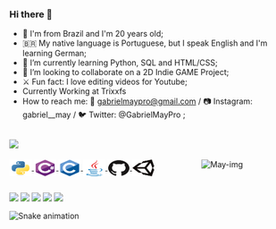 ### Hi there 👋
- 🧍  I'm from Brazil and I'm 20 years old;
- 🇧🇷  My native language is Portuguese, but I speak English and I'm learning German;
- 🌱 I’m currently learning Python, SQL and HTML/CSS;
- 👯 I’m looking to collaborate on a 2D Indie GAME Project;
- ⚔️ Fun fact: I love editing videos for Youtube;
- Currently Working at Trixxfs 
- How to reach me: 📧 gabrielmaypro@gmail.com / 📷 Instagram: gabriel__may / 🐦 Twitter: @GabrielMayPro ;

##

<div>
  <a href="https://github.com/Galuck">
  <img height="180em" src="https://github-readme-stats.vercel.app/api/top-langs/?username=Galuck&layout=compact&langs_count=8&theme=dark"/>
</div>
<div style="display: inline_block"><br>
  <img align="center" alt="May-Python" height="30" width="40" src="https://raw.githubusercontent.com/devicons/devicon/master/icons/python/python-original.svg">
  <img align="center" alt="May-Csharp" height="30" width="40" src="https://raw.githubusercontent.com/devicons/devicon/master/icons/csharp/csharp-original.svg">
  <img align="center" alt="May-C" height="30" width="40" src="https://github.com/devicons/devicon/blob/master/icons/c/c-original.svg">
  <img align="center" alt="May-Java" height="30" width="40" src="https://github.com/devicons/devicon/blob/master/icons/java/java-original.svg">
  <img align="center" alt="May-Github" height="30" width="40" src="https://github.com/devicons/devicon/blob/master/icons/github/github-original.svg">
  <img align="center" alt="May-Unity" height="30" width="40" src="https://github.com/devicons/devicon/blob/master/icons/unity/unity-original.svg">
  <img align="right"  alt="May-img" height="160" width="160" src="https://www.pngkit.com/png/full/68-687823_adesivo-god-of-war-de-lucas-trujillosna-god.png">
</div>
  
  ##
 
<div> 
  <a href="https://www.youtube.com/channel/UCfqMXtV0-8uVFE6tfrmQTXw" target="_blank"><img src="https://img.shields.io/badge/YouTube-FF0000?style=for-the-badge&logo=youtube&logoColor=white" target="_blank"></a>
  <a href="https://instagram.com/gabriel__may" target="_blank"><img src="https://img.shields.io/badge/-Instagram-%23E4405F?style=for-the-badge&logo=instagram&logoColor=white" target="_blank"></a>
  <a href="https://twitter.com/GabrielMayPro" target="_blank"><img src="https://img.shields.io/badge/Twitter-1DA1F2?style=for-the-badge&logo=twitter&logoColor=white"></a>
  <a href = "mailto:gabrielmaypro@gmail.com"><img src="https://img.shields.io/badge/-Gmail-%23333?style=for-the-badge&logo=gmail&logoColor=white" target="_blank"></a>
  <a href="https://www.linkedin.com/in/gabriel-may-prochnow-2b5a761a3" target="_blank"><img src="https://img.shields.io/badge/-LinkedIn-%230077B5?style=for-the-badge&logo=linkedin&logoColor=white" target="_blank"></a> 
 
  ![Snake animation](https://github.com/Galuck/Galuck/blob/output/github-contribution-grid-snake.svg)
 
</div>

